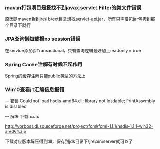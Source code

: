 ### mavan打包项目是报找不到javax.servlet.Filter的类文件错误
原因是maven会到jre/lib/ext目录想找servlet-api.jar，所有只需要包jar包拷到那个目录下就行

### JPA查询懒加载报no session错误
在service添加@Transactional，只有查询逻辑最好加上readonly = true

### Spring Cache注解有时候不起作用
Spring的缓存注解只能public类型的方法上

### Win10查看jit汇编信息报错
-- 错误
Could not load hsdis-amd64.dll; library not loadable; PrintAssembly is disabled

-- 解决
下载hsdis

http://vorboss.dl.sourceforge.net/project/fcml/fcml-1.1.1/hsdis-1.1.1-win32-amd64.zip

下载对应版本解压得到dll，保存到jdk目录下\jre\bin\server就可以了